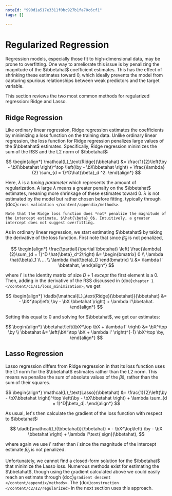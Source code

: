 ```yaml
---
noteId: "990d1a517e3311f0bc927b1fa70c6cf1"
tags: []

---
```


Regularized Regression
==============

$$
\newcommand{\sumN}{\sum_{n = 1}^N}
\newcommand{\sumn}{\sum_n}
\newcommand{\prodN}{\prod_{n = 1}^N}
\newcommand{\by}{\mathbf{y}} \newcommand{\bX}{\mathbf{X}}
\newcommand{\bx}{\mathbf{x}}
\newcommand{\bbeta}{\boldsymbol{\beta}}
\newcommand{\btheta}{\boldsymbol{\theta}}
\newcommand{\bbetahat}{\boldsymbol{\hat{\beta}}}
\newcommand{\bthetahat}{\boldsymbol{\hat{\theta}}}
\newcommand{\bSigma}{\boldsymbol{\Sigma}}
\newcommand{\bphi}{\boldsymbol{\phi}}
\newcommand{\bPhi}{\boldsymbol{\Phi}}
\newcommand{\bT}{\mathbf{T}}
\newcommand{\dadb}[2]{\frac{\partial #1}{\partial #2}}
\newcommand{\iid}{\overset{\small{\text{i.i.d.}}}{\sim}}
$$

Regression models, especially those fit to high-dimensional data, may be prone to overfitting. One way to ameliorate this issue is by penalizing the magnitude of the $\bbetahat$ coefficient estimates. This has the effect of shrinking these estimates toward 0, which ideally prevents the model from capturing spurious relationships between weak predictors and the target variable. 



This section reviews the two most common methods for regularized regression: Ridge and Lasso.



## Ridge Regression

Like ordinary linear regression, Ridge regression estimates the coefficients by minimizing a loss function on the training data. Unlike ordinary linear regression, the loss function for Ridge regression penalizes large values of the $\bbetahat$ estimates. Specifically, Ridge regression minimizes the sum of the RSS and the L2 norm of $\bbetahat$:


$$
\begin{align*}
\mathcal{L}_\text{Ridge}(\bbetahat) &= \frac{1}{2}\left(\by - \bX\bbetahat \right)^\top
\left(\by - \bX\bbetahat \right) + \frac{\lambda}{2} \sum_{d = 1}^D\hat{\beta}_d ^2.
\end{align*}
$$


Here, $\lambda$ is a *tuning parameter* which represents the amount of regularization. A large $\lambda$ means a greater penalty on the $\bbetahat$ estimates, meaning more shrinkage of these estimates toward 0. $\lambda$ is not estimated by the model but rather chosen before fitting, typically through {doc}`cross validation </content/appendix/methods>`. 



```{note}
Note that the Ridge loss function does *not* penalize the magnitude of the intercept estimate, $\hat{\beta}_0$. Intuitively, a greater intercept does not suggest overfitting. 
```



As in ordinary linear regression, we start estimating $\bbetahat$ by taking the derivative of the loss function. First note that since $\hat{\beta}_0$ is not penalized, 


$$
\begin{align*}
\frac{\partial}{\partial \bbetahat} \left( \frac{\lambda}{2}\sum_{d = 1}^D \hat{\beta}_d^2\right) &= \begin{bmatrix} 0 \\ \lambda \hat{\beta}_1 \\ ... \\ \lambda \hat{\beta}_D \end{bmatrix} \\
&= \lambda I' \bbetahat,
\end{align*}
$$


where $I'$ is the identity matrix of size $D+1$ *except* the first element is a 0. Then, adding in the derivative of the RSS discussed in {doc}`chapter 1 </content/c1/s1/loss_minimization>`, we get


$$
\begin{align*}
\dadb{\mathcal{L}_\text{Ridge}(\bbetahat)}{\bbetahat} &= - \bX^\top\left( \by - \bX \bbetahat \right) + \lambda I'\bbetahat.
\end{align*}
$$


Setting this equal to 0 and solving for $\bbetahat$, we get our estimates:


$$
\begin{align*}
\bbetahat\left(\bX^\top \bX + \lambda I' \right) &= \bX^\top \by 
\\
\bbetahat &= \left(\bX^\top \bX + \lambda I' \right)^{-1} \bX^\top \by,
\end{align*}
$$


## Lasso Regression

Lasso regression differs from Ridge regression in that its loss function uses the L1 norm for the $\bbetahat$ estimates rather than the L2 norm. This means we penalize the sum of absolute values of the $\hat{\beta}$s, rather than the sum of their squares. 


$$
\begin{align*}
\mathcal{L}_\text{Lasso}(\bbetahat) &= \frac{1}{2}\left(\by - \bX\bbetahat \right)^\top
\left(\by - \bX\bbetahat \right) + \lambda \sum_{d = 1}^D|\beta_d|.
\end{align*}
$$


As usual, let's then calculate the gradient of the loss function with respect to $\bbetahat$:


$$
\dadb{\mathcal{L}(\bbetahat)}{\bbetahat} = - \bX^\top\left( \by - \bX \bbetahat \right) + \lambda I'\text{ sign}(\bbetahat),
$$


where again we use $I'$ rather than $I$ since the magnitude of the intercept estimate $\hat{\beta}_0$ is not penalized. 



Unfortunately, we cannot find a closed-form solution for the $\bbetahat$ that minimize the Lasso loss. Numerous methods exist for estimating the $\bbetahat$, though using the gradient calculated above we could easily reach an estimate through {doc}`gradient descent </content/appendix/methods>`. The {doc}`construction </content/c2/s2/regularized>` in the next section uses this approach. 

